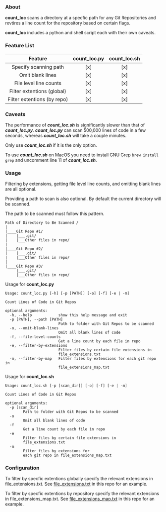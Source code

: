### About

**count_loc** scans a directory at a specfic path for any Git Repositories and revtires a line count for the repository based on certain flags.

**count_loc** includes a python and shell script each with their own caveats.

### Feature List

| Feature                     | count_loc.py | count_loc.sh |
|:---------------------------:|:------------:|:------------:|
| Specify scanning path	      | [x]          | [x]          |
| Omit blank lines            | [x]          | [x]          |
| File level line counts      | [x]          | [x]          |
| Filter extentions (global)  | [x]          | [x]          |
| Filter extentions (by repo) | [x]          | [x]          |

### Caveats

The performance of ***count_loc.sh*** is significantly slower than that of ***count_loc.py***. ***count_loc.py*** can scan 500,000 lines of code in a few seconds, whereas ***count_loc.sh*** will take a couple minutes.

Only use ***count_loc.sh*** if it is the only option.

To use ***count_loc.sh*** on MacOS you need to install GNU Grep 
```brew install grep```
and uncomment line 11 of ***count_loc.sh***.

### Usage

Filtering by extensions, getting file level line counts, and omitting blank lines are all optional.

Providing a path to scan is also optional. By default the current directory will be scanned.

The path to be scanned must follow this pattern.

```
Path of Directory to Be Scanned /
|
|____Git Repo #1/
|	 |___.git/
|	 |___Other files in repo/
|
|____Git Repo #2/
|	 |___.git/
|	 |___Other files in repo/
|
|____Git Repo #3/
 	 |___.git/
 	 |___Other files in repo/
```

Usage for **count_loc.py**

```
Usage: count_loc.py [-h] [-p [PATH]] [-o] [-f] [-e | -m]

Count Lines of Code in Git Repos

optional arguments:
  -h, --help            show this help message and exit
  -p [PATH], --path [PATH]
                        Path to folder with Git Repos to be scanned
  -o, --omit-blank-lines
                        Omit all blank lines of code
  -f, --file-level-counts
                        Get a line count by each file in repo
  -e, --filter-by-extensions
                        Filter files by certain file extensions in
                        file_extensions.txt
  -m, --filter-by-map   Filter files by extensions for each git repo in
                        file_extensions_map.txt
```
Usage for **count_loc.sh**

```
Usage: count_loc.sh [-p [scan_dir]] [-o] [-f] [-e | -m]

Count Lines of Code in Git Repos

optional arguments:
  -p [scan_dir]
        Path to folder with Git Repos to be scanned
  -o
        Omit all blank lines of code
  -f
        Get a line count by each file in repo
  -e
        Filter files by certain file extensions in
        file_extensions.txt
  -m  
        Filter files by extensions for 
        each git repo in file_extensions_map.txt
```

### Configuration

To filter by specfic extentions globally specify the relevant extensions in file_extensions.txt. See [file_extensions.txt](https://github.com/) in this repo for an example.

To filter by specfic extentions by repository specify the relevant extensions in file_extensions_map.txt. See [file_extensions_map.txt](https://github.com/) in this repo for an example.
